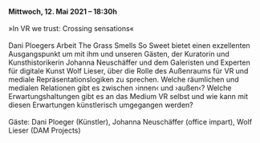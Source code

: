 **Mittwoch, 12. Mai 2021 – 18:30h**
<br><br>
»In VR we trust: Crossing sensations«
<br><br>
Dani Ploegers Arbeit The Grass Smells So Sweet bietet einen exzellenten Ausgangspunkt um mit ihm und unseren Gästen, der Kuratorin und Kunsthistorikerin Johanna Neuschäffer und dem Galeristen und Experten für digitale Kunst Wolf Lieser, über die Rolle des Außenraums für VR und mediale Repräsentationslogiken zu sprechen. Welche räumlichen und medialen Relationen gibt es zwischen ›innen‹ und ›außen‹? Welche Erwartungshaltungen gibt es an das Medium VR selbst und wie kann mit diesen Erwartungen künstlerisch umgegangen werden?
<br><br>
Gäste: Dani Ploeger (Künstler), Johanna Neuschäffer (office impart), Wolf Lieser (DAM Projects)